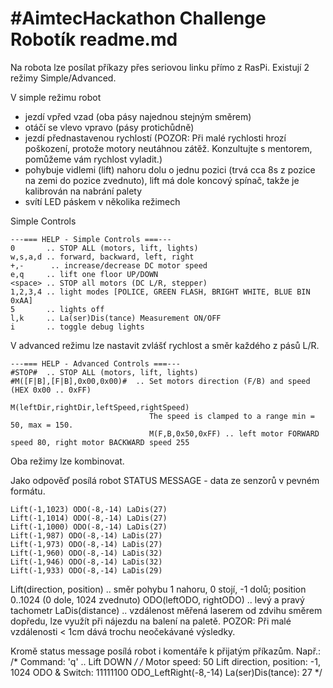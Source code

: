 # #AimtecHackathon Challenge Robotík readme.md
Na robota lze posílat příkazy přes seriovou linku přímo z RasPi.
Existují 2 režimy Simple/Advanced.

V simple režimu robot 
  - jezdí vpřed vzad (oba pásy najednou stejným směrem)
  - otáčí se vlevo vpravo (pásy protichůdně)
  - jezdí přednastavenou rychlostí (POZOR: Při malé rychlosti hrozí poškození, protože motory neutáhnou zátěž. Konzultujte s mentorem, pomůžeme vám rychlost vyladit.)
  - pohybuje vidlemi (lift) nahoru dolu o jednu pozici (trvá cca 8s z pozice na zemi do pozice zvednuto), lift má dole koncový spínač, takže je kalibrován na nabrání palety
  - svítí LED páskem v několika režimech

Simple Controls

    ---=== HELP - Simple Controls ===---
    0       .. STOP ALL (motors, lift, lights)
    w,s,a,d .. forward, backward, left, right
    +,-      .. increase/decrease DC motor speed
    e,q     .. lift one floor UP/DOWN
    <space> .. STOP all motors (DC L/R, stepper)
    1,2,3,4 .. light modes [POLICE, GREEN FLASH, BRIGHT WHITE, BLUE BIN 0xAA]
    5       .. lights off
    l,k     .. La(ser)Dis(tance) Measurement ON/OFF
    i       .. toggle debug lights

V advanced režimu lze nastavit zvlášť rychlost a směr každého z pásů L/R.

    ---=== HELP - Advanced Controls ===---
    #STOP#  .. STOP ALL (motors, lift, lights)
    #M([F|B],[F|B],0x00,0x00)#  .. Set motors direction (F/B) and speed (HEX 0x00 .. 0xFF)
                                   M(leftDir,rightDir,leftSpeed,rightSpeed)
                                   The speed is clamped to a range min = 50, max = 150.
                                   M(F,B,0x50,0xFF) .. left motor FORWARD speed 80, right motor BACKWARD speed 255

Oba režimy lze kombinovat.

Jako odpověď posílá robot STATUS MESSAGE - data ze senzorů v pevném formátu.

    Lift(-1,1023) ODO(-8,-14) LaDis(27)
    Lift(-1,1014) ODO(-8,-14) LaDis(27)
    Lift(-1,1000) ODO(-8,-14) LaDis(27)
    Lift(-1,987) ODO(-8,-14) LaDis(27)
    Lift(-1,973) ODO(-8,-14) LaDis(27)
    Lift(-1,960) ODO(-8,-14) LaDis(32)
    Lift(-1,946) ODO(-8,-14) LaDis(32)
    Lift(-1,933) ODO(-8,-14) LaDis(29)

Lift(direction, position) .. směr pohybu 1 nahoru, 0 stojí, -1 dolů; position 0..1024 (0 dole, 1024 zvednuto)
ODO(leftODO, rightODO) .. levý a pravý tachometr
LaDis(distance) .. vzdálenost měřená laserem od zdvihu směrem dopředu, lze využít při nájezdu na balení na paletě. POZOR: Při malé vzdálenosti < 1cm dává trochu neočekávané výsledky.

Kromě status message posílá robot i komentáře k přijatým příkazům.
Např.: 
	/* Command: 'q' .. Lift DOWN */
	/* Motor speed: 50 Lift direction, position: -1, 1024 ODO & Switch: 11111100 ODO_LeftRight(-8,-14) La(ser)Dis(tance): 27 */


